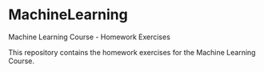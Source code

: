 # MachineLearning
Machine Learning Course - Homework Exercises

This repository contains the homework exercises for the Machine Learning Course.

